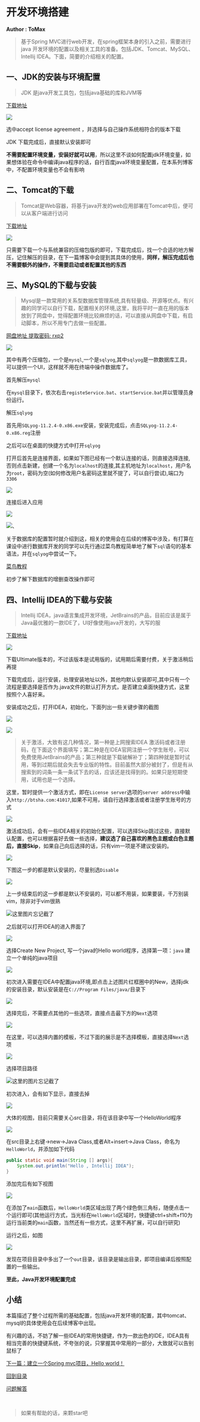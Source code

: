 # 开发环境搭建
**Author : ToMax**

> 基于Spring MVC进行web开发，在spring框架本身的引入之前，需要进行java 开发环境的配置以及相关工具的准备。包括JDK、Tomcat、MySQL、Intellij IDEA。下面，简要的介绍相关的配置。

## 一、JDK的安装与环境配置

> JDK 是java开发工具包，包括java基础的库和JVM等

[下载地址](http://www.oracle.com/technetwork/java/javase/downloads/jdk8-downloads-2133151.html)

![](https://tomax.xin/img/blog/1/1.png)

选中accept license agreement ，并选择与自己操作系统相符合的版本下载

JDK 下载完成后，直接默认安装即可

**不需要配置环境变量，安装好就可以用**，所以这里不谈如何配置jdk环境变量，如果想体验在命令中编译java程序的话，自行百度java环境变量配置，在本系列博客中，不配置环境变量也不会有影响

## 二、Tomcat的下载

> Tomcat是Web容器，将基于java开发的web应用部署在Tomcat中后，便可以从客户端进行访问

[下载地址](https://tomcat.apache.org/download-80.cgi)

![](https://tomax.xin/img/blog/1/15.png)

只需要下载一个与系统兼容的压缩包版的即可，下载完成后，找一个合适的地方解压，记住解压的目录，在下一篇博客中会提到其具体的使用，**同样，解压完成后也不需要额外的操作，不需要启动或者配置其他的东西**

## 三、MySQL的下载与安装

> Mysql是一款常用的关系型数据库管理系统,具有轻量级、开源等优点。有兴趣的同学可以自行下载，配置相关的环境,这里，我将平时一直在用的版本放到了网盘中，觉得配置环境比较麻烦的话，可以直接从网盘中下载，有启动脚本，所以不用专门去做一些配置。


[网盘地址 提取密码: rxp2](https://pan.baidu.com/s/1BhweqMus4A9mTWy4Sd-h9A)

![](https://tomax.xin/img/blog/1/20.png)

其中有两个压缩包，一个是`mysql`,一个是`sqlyog`,其中`sqlyog`是一款数据库工具，可以提供一个UI，这样就不用在终端中操作数据库了。

首先解压`mysql`

在`mysql`目录下，依次右击`registeService.bat`、`startService.bat`并以管理员身份运行。

解压`sqlyog`

首先用`SQLyog-11.2.4-0.x86.exe`安装，安装完成后，点击`SQLyog-11.2.4-0.x86.reg`注册

之后可以在桌面的快捷方式中打开`sqlyog`

打开后首先是连接界面，如果如下图已经有一个默认连接的话，则直接选择连接,否则点击新建，创建一个名为`localhost`的连接,其主机地址为`localhost`，用户名为`root`，密码为空(如何修改用户名密码这里就不提了，可以自行尝试),端口为`3306`

![](https://tomax.xin/img/blog/1/21.png)

连接后进入应用

![](https://tomax.xin/img/blog/1/22.png)

![](https://tomax.xin/img/blog/1/23.png)、

关于数据库的配置暂时就介绍到这，相关的使用会在后续的博客中涉及，有打算在课设中进行数据库开发的同学可以先行通过菜鸟教程简单地了解下`sql`语句的基本语法，并在`sqlyog`中尝试一下。

[菜鸟教程](http://www.runoob.com/sql/sql-tutorial.html)

初步了解下数据库的增删查改操作即可

## 四、Intellij IDEA的下载与安装

> Intellij IDEA，java语言集成开发环境，JetBrains的产品，目前应该是属于Java最优雅的一款IDE了，UI好像使用java开发的，大写的服

[下载地址](https://www.jetbrains.com/idea/download/#section=windows)

![](https://tomax.xin/img/blog/1/16.png)

下载Ultimate版本的，不过该版本是试用版的，试用期后需要付费，关于激活稍后再提

下载完成后，运行安装，处理安装地址以外，其他均默认安装即可,其中只有一个流程是要选择是否作为.java文件的默认打开方式，是否建立桌面快捷方式，这里按照个人喜好来。

安装成功之后，打开IDEA，初始化，下面列出一些关键步骤的截图

![](https://tomax.xin/img/blog/1/2.png)

![](https://tomax.xin/img/blog/1/3.png)

> 关于激活，大致有这几种情况，第一种是上网搜索IDEA 激活码或者注册码，在下面这个界面填写；第二种是在IDEA官网注册一个学生账号，可以免费使用JetBrains的产品；第三种就是下载破解补丁；第四种就是暂时试用，等到过期后就会失去专业版的特性。目前虽然大部分被封了，但是有从搜索到的词条一条一条试下去的话，应该还是找得到的。如果只是短期使用，试用也是一个选择。

这里，暂时提供一个激活方式，即在`License server`选项的`server address`中输入`http://btsha.com:41017`,如果不可用，请自行选择激活或者注册学生账号的方式

![](https://tomax.xin/img/blog/1/4.png)

激活成功后，会有一些IDEA相关的初始化配置，可以选择Skip跳过这些，直接默认配置，也可以根据喜好去做一些选择，**建议选了自己喜欢的黑色主题或白色主题后，直接Skip**，如果自己向后选择的话，只有vim一项是不建议安装的。

![](https://tomax.xin/img/blog/1/5.png)

下图这一步的都是默认安装的，尽量别选`Disable`

![](https://tomax.xin/img/blog/1/8.png)

上一步结束后的这一步都是默认不安装的，可以都不用装，如果要装，千万别装vim，除非对于vim很熟

![这里图片忘记截了]()

之后就可以打开IDEA的进入界面了

![](https://tomax.xin/img/blog/1/9.png)

选择Create New Project, 写一个java的Hello world程序，选择第一项：`java` 建立一个单纯的java项目

![](https://tomax.xin/img/blog/1/10.png)

初次进入需要在IDEA中配置java环境,即点击上述图片红框圈中的New，选择jdk的安装目录，默认安装是在`C://Program Files/java/`目录下

![](https://tomax.xin/img/blog/1/11.png)

选择完后，不需要点其他的一些选项，直接点击最下方的`Next`选项

![](https://tomax.xin/img/blog/1/12.png)

在这里，可以选择内置的模板，不过下面的展示是不选择模板，直接选择`Next`选项

![](https://tomax.xin/img/blog/1/13.png)

选择项目路径

![这里的图片忘记截了]()

初次进入，会有如下显示，直接去掉

![](https://tomax.xin/img/blog/1/14.png)

大体的视图，目前只需要关心src目录，将在该目录中写一个HelloWorld程序

![](https://tomax.xin/img/blog/1/17.png)

在src目录上右键->new->Java Class,或者Alt+insert->Java Class，命名为`HelloWorld`，并添加如下代码

``` Java
public static void main(String [] args){
    System.out.println("Hello , Intellij IDEA");
}
```

添加完后有如下视图

![](https://tomax.xin/img/blog/1/18.png)

在添加了`main`函数后，`HelloWorld`类区域出现了两个绿色倒三角标，随便点击一个运行即可(其他运行方式，当光标在`HelloWorld`区域时，快捷键ctrl+shift+f10为运行当前类的`main`函数，当然还有一些方式，这里不再扩展，可以自行研究)

运行之后，如图

![](https://tomax.xin/img/blog/1/19.png)

发现在项目目录中多出了一个`out`目录，该目录是输出目录，即项目编译后按照配置的一些输出。

**至此，Java开发环境配置完成**

## 小结

本篇描述了整个过程所需的基础配置，包括java开发环境的配置，其中tomcat、mysql的具体使用会在后续博客中出现。

有兴趣的话，不妨了解一些IDEA的常用快捷键，作为一款出色的IDE，IDEA具有相当完善的快捷键系统，不夸张的说，只掌握其中常用的一部分，大致就可以告别鼠标了

[下一篇：建立一个Spring mvc项目，Hello world！](https://github.com/XingToMax/DesignPatternDemo/blob/master/blogs/Helloworld.md)

[回到目录](https://github.com/XingToMax/DesignPatternDemo/tree/master/blogs)

[问题解答](https://github.com/XingToMax/DesignPatternDemo/blob/master/blogs/%E9%97%AE%E9%A2%98%E8%A7%A3%E7%AD%94.md)

<br>

> 如果有帮助的话，来颗star吧